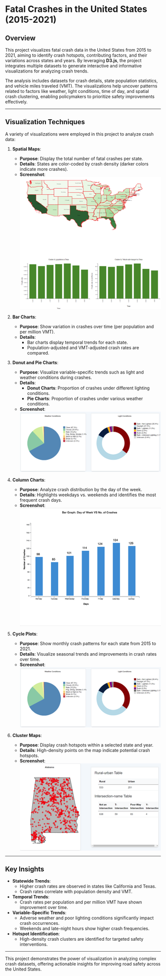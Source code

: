 # Fatal Crashes in the United States (2015-2021)

## Overview
This project visualizes fatal crash data in the United States from 2015 to 2021, aiming to identify crash hotspots, contributing factors, and their variations across states and years. By leveraging **D3.js**, the project integrates multiple datasets to generate interactive and informative visualizations for analyzing crash trends.

The analysis includes datasets for crash details, state population statistics, and vehicle miles traveled (VMT). The visualizations help uncover patterns related to factors like weather, light conditions, time of day, and spatial crash clustering, enabling policymakers to prioritize safety improvements effectively.

---

## Visualization Techniques
A variety of visualizations were employed in this project to analyze crash data:

1. **Spatial Maps**:
   - **Purpose**: Display the total number of fatal crashes per state.
   - **Details**: States are color-coded by crash density (darker colors indicate more crashes).
   - **Screenshot**:  
     ![Spatial Map](images/spatial.png)

2. **Bar Charts**:
   - **Purpose**: Show variation in crashes over time (per population and per million VMT).
   - **Details**: 
     - Bar charts display temporal trends for each state.
     - Population-adjusted and VMT-adjusted crash rates are compared.

3. **Donut and Pie Charts**:
   - **Purpose**: Visualize variable-specific trends such as light and weather conditions during crashes.
   - **Details**:
     - **Donut Charts**: Proportion of crashes under different lighting conditions.
     - **Pie Charts**: Proportion of crashes under various weather conditions.
   - **Screenshot**:  
     ![Donut & pieChart](images/donutAndPiechart.png)  

4. **Column Charts**:
   - **Purpose**: Analyze crash distribution by the day of the week.
   - **Details**: Highlights weekdays vs. weekends and identifies the most frequent crash days.
   - **Screenshot**:  
     ![Column Chart](images/bar.png)

5. **Cycle Plots**:
   - **Purpose**: Show monthly crash patterns for each state from 2015 to 2021.
   - **Details**: Visualize seasonal trends and improvements in crash rates over time.
   - **Screenshot**:  
     ![Cycle Plot](images/cycleplot.png)

6. **Cluster Maps**:
   - **Purpose**: Display crash hotspots within a selected state and year.
   - **Details**: High-density points on the map indicate potential crash hotspots.
   - **Screenshot**:  
     ![Cluster Map](images/cluster.png)

---

## Key Insights
- **Statewide Trends**:
  - Higher crash rates are observed in states like California and Texas.
  - Crash rates correlate with population density and VMT.
- **Temporal Trends**:
  - Crash rates per population and per million VMT have shown improvement over time.
- **Variable-Specific Trends**:
  - Adverse weather and poor lighting conditions significantly impact crash occurrences.
  - Weekends and late-night hours show higher crash frequencies.
- **Hotspot Identification**:
  - High-density crash clusters are identified for targeted safety interventions.

---

This project demonstrates the power of visualization in analyzing complex crash datasets, offering actionable insights for improving road safety across the United States.
